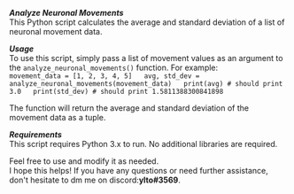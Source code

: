 **_Analyze Neuronal Movements_**  
This Python script calculates the average and standard deviation of a list of neuronal movement data.


**_Usage_**  
To use this script, simply pass a list of movement values as an argument to the `analyze_neuronal_movements()` function. For example:  
`movement_data = [1, 2, 3, 4, 5]  
avg, std_dev = analyze_neuronal_movements(movement_data)  
print(avg) # should print 3.0  
print(std_dev) # should print 1.5811388300841898`  

The function will return the average and standard deviation of the movement data as a tuple.

**_Requirements_**  
This script requires Python 3.x to run. No additional libraries are required.

Feel free to use and modify it as needed.  
I hope this helps! If you have any questions or need further assistance, don't hesitate to dm me on discord:**ylto#3569**.
